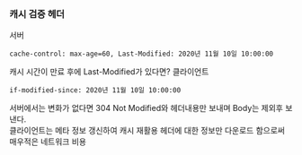 ### 캐시 검증 헤더

서버

```
cache-control: max-age=60, Last-Modified: 2020년 11월 10일 10:00:00
```

캐시 시간이 만료 후에 Last-Modified가 있다면?
클라이언트

```
if-modified-since: 2020년 11월 10일 10:00:00
```

서버에서는 변화가 없다면 304 Not Modified와 헤더내용만 보내며 Body는 제외후 보낸다.</br>
클라이언트는 메타 정보 갱신하여 캐시 재활용
헤더에 대한 정보만 다운로드 함으로써 매우적은 네트워크 비용
